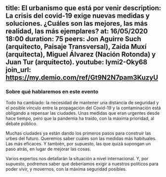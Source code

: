 title: El urbanismo que está por venir 
description: La crisis del covid-19 exige nuevas medidas y soluciones. ¿Cuáles son las mejores, las más realidad, las más ejemplares? 
at: 16/05/2020 18:00
duration: 75
peers: Jon Aguirre Such (arquitecto, Paisaje Transversal), Zaida Muxí (arquitecta), Miguel Álvarez (Nación Rotonda) y Juan Tur (arquitecto). 
youtube: Iymi2-Oky68
join_url: https://my.demio.com/ref/Gt9N2N7pam3KuzyU
----
### Sobre qué hablaremos en este evento

Todo ha cambiado: la necesidad de mantener una distancia de seguridad y el posible vínculo entre la propagación del Covid-19 y la contaminación está obligando a repensar las ciudades. Unas medidas que eran urgentes desde hace tiempo, pero que la pandemia ha traído, con la máxima prioridad, al debate público. 

Muchas ciudades ya están dando los primeros pasos para construir las urbes del futuro. Queremos saber cuáles son las medidas más habituales. Las más eficaces. Y también, por supuesto, las que quizá supongan un paso atrás, en lugar de mejorar las cosas. 

Varios expertos nos detallarán la situación a nivel internacional. Y, por supuesto, podremos saber qué deberíamos exigir a nuestros políticos para poder vivir, y movernos, con la máxima seguridad posibles. 
